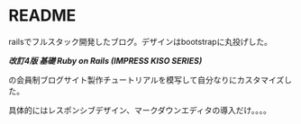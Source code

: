 # README

railsでフルスタック開発したブログ。デザインはbootstrapに丸投げした。

***改訂4版 基礎 Ruby on Rails (IMPRESS KISO SERIES)***

の会員制ブログサイト製作チュートリアルを模写して自分なりにカスタマイズした。

具体的にはレスポンシブデザイン、マークダウンエディタの導入だけ。。。。
